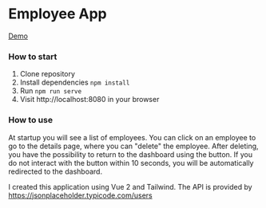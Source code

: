 # Employee App

[Demo](https://master--inspiring-cucurucho-168555.netlify.app)

### How to start
1. Clone repository
2. Install dependencies `npm install`
4. Run `npm run serve`
5. Visit http://localhost:8080 in your browser

### How to use
At startup you will see a list of employees. You can click on an employee to go to the details page, where you can "delete" the employee. After deleting, you have the possibility to return to the dashboard using the button. If you do not interact with the button within 10 seconds, you will be automatically redirected to the dashboard.

I created this application using Vue 2 and Tailwind. The API is provided by https://jsonplaceholder.typicode.com/users
